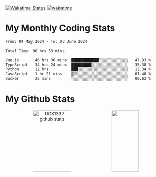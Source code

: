 [![Wakatime Status](https://github.com/noopurphalak/noopurphalak/workflows/wakatime-status-update/badge.svg)](https://github.com/noopurphalak/noopurphalak/actions/workflows/main.yml)
[![wakatime](https://wakatime.com/badge/user/80ace140-ef40-4fdd-b8ed-f3be3d2e1aea.svg)](https://wakatime.com/@80ace140-ef40-4fdd-b8ed-f3be3d2e1aea)

# My Monthly Coding Stats

<!--START_SECTION:waka-->

```txt
From: 04 May 2024 - To: 03 June 2024

Total Time: 96 hrs 53 mins

Vue.js       46 hrs 36 mins  ████████████░░░░░░░░░░░░░   47.93 %
TypeScript   34 hrs 24 mins  █████████░░░░░░░░░░░░░░░░   35.38 %
Python       12 hrs          ███░░░░░░░░░░░░░░░░░░░░░░   12.34 %
JavaScript   1 hr 21 mins    ▒░░░░░░░░░░░░░░░░░░░░░░░░   01.40 %
Docker       36 mins         ░░░░░░░░░░░░░░░░░░░░░░░░░   00.63 %
```

<!--END_SECTION:waka-->

# My Github Stats
<div style="text-align: center;">
  <img width="49%" height="195px" src="https://github-readme-stats-sigma-five.vercel.app/api?username=noopurphalak&show_icons=true&count_private=true&hide_border=true&title_color=ecf2f8&icon_color=0d1117&text_color=FFFFFF&bg_color=0d1117" alt="DGS1337 github stats" />
  <img width="41%" height="195px" src="https://github-readme-stats-sigma-five.vercel.app/api/top-langs/?username=noopurphalak&layout=compact&hide_border=true&title_color=ecf2f8&text_color=FFFFFF&bg_color=0d1117" />
</div>
